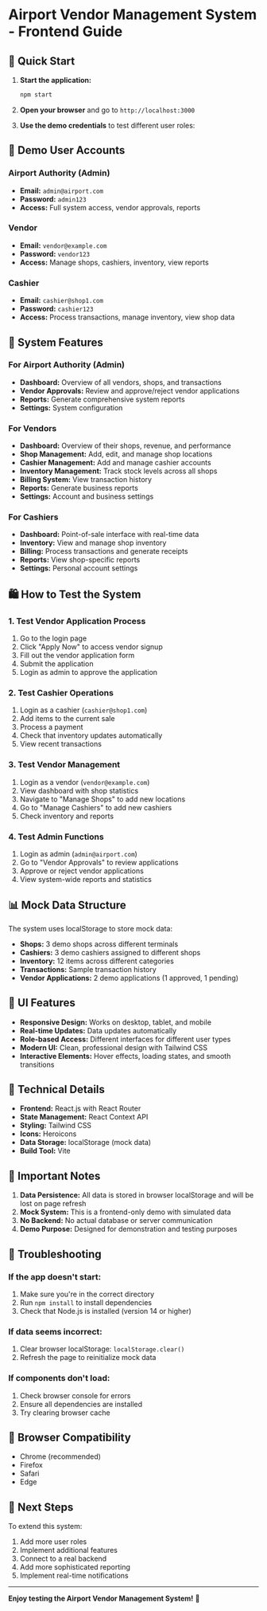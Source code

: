 # Airport Vendor Management System - Frontend Guide

## 🚀 Quick Start

1. **Start the application:**
   ```bash
   npm start
   ```

2. **Open your browser** and go to `http://localhost:3000`

3. **Use the demo credentials** to test different user roles:

## 👥 Demo User Accounts

### Airport Authority (Admin)
- **Email:** `admin@airport.com`
- **Password:** `admin123`
- **Access:** Full system access, vendor approvals, reports

### Vendor
- **Email:** `vendor@example.com`
- **Password:** `vendor123`
- **Access:** Manage shops, cashiers, inventory, view reports

### Cashier
- **Email:** `cashier@shop1.com`
- **Password:** `cashier123`
- **Access:** Process transactions, manage inventory, view shop data

## 🏪 System Features

### For Airport Authority (Admin)
- **Dashboard:** Overview of all vendors, shops, and transactions
- **Vendor Approvals:** Review and approve/reject vendor applications
- **Reports:** Generate comprehensive system reports
- **Settings:** System configuration

### For Vendors
- **Dashboard:** Overview of their shops, revenue, and performance
- **Shop Management:** Add, edit, and manage shop locations
- **Cashier Management:** Add and manage cashier accounts
- **Inventory Management:** Track stock levels across all shops
- **Billing System:** View transaction history
- **Reports:** Generate business reports
- **Settings:** Account and business settings

### For Cashiers
- **Dashboard:** Point-of-sale interface with real-time data
- **Inventory:** View and manage shop inventory
- **Billing:** Process transactions and generate receipts
- **Reports:** View shop-specific reports
- **Settings:** Personal account settings

## 🛍️ How to Test the System

### 1. Test Vendor Application Process
1. Go to the login page
2. Click "Apply Now" to access vendor signup
3. Fill out the vendor application form
4. Submit the application
5. Login as admin to approve the application

### 2. Test Cashier Operations
1. Login as a cashier (`cashier@shop1.com`)
2. Add items to the current sale
3. Process a payment
4. Check that inventory updates automatically
5. View recent transactions

### 3. Test Vendor Management
1. Login as a vendor (`vendor@example.com`)
2. View dashboard with shop statistics
3. Navigate to "Manage Shops" to add new locations
4. Go to "Manage Cashiers" to add new cashiers
5. Check inventory and reports

### 4. Test Admin Functions
1. Login as admin (`admin@airport.com`)
2. Go to "Vendor Approvals" to review applications
3. Approve or reject vendor applications
4. View system-wide reports and statistics

## 📊 Mock Data Structure

The system uses localStorage to store mock data:

- **Shops:** 3 demo shops across different terminals
- **Cashiers:** 3 demo cashiers assigned to different shops
- **Inventory:** 12 items across different categories
- **Transactions:** Sample transaction history
- **Vendor Applications:** 2 demo applications (1 approved, 1 pending)

## 🎨 UI Features

- **Responsive Design:** Works on desktop, tablet, and mobile
- **Real-time Updates:** Data updates automatically
- **Role-based Access:** Different interfaces for different user types
- **Modern UI:** Clean, professional design with Tailwind CSS
- **Interactive Elements:** Hover effects, loading states, and smooth transitions

## 🔧 Technical Details

- **Frontend:** React.js with React Router
- **State Management:** React Context API
- **Styling:** Tailwind CSS
- **Icons:** Heroicons
- **Data Storage:** localStorage (mock data)
- **Build Tool:** Vite

## 🚨 Important Notes

1. **Data Persistence:** All data is stored in browser localStorage and will be lost on page refresh
2. **Mock System:** This is a frontend-only demo with simulated data
3. **No Backend:** No actual database or server communication
4. **Demo Purpose:** Designed for demonstration and testing purposes

## 🐛 Troubleshooting

### If the app doesn't start:
1. Make sure you're in the correct directory
2. Run `npm install` to install dependencies
3. Check that Node.js is installed (version 14 or higher)

### If data seems incorrect:
1. Clear browser localStorage: `localStorage.clear()`
2. Refresh the page to reinitialize mock data

### If components don't load:
1. Check browser console for errors
2. Ensure all dependencies are installed
3. Try clearing browser cache

## 📱 Browser Compatibility

- Chrome (recommended)
- Firefox
- Safari
- Edge

## 🎯 Next Steps

To extend this system:
1. Add more user roles
2. Implement additional features
3. Connect to a real backend
4. Add more sophisticated reporting
5. Implement real-time notifications

---

**Enjoy testing the Airport Vendor Management System!** 🛫 